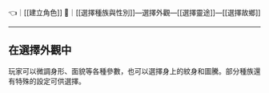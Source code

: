 👈｜[[建立角色]]
🔗｜[[選擇種族與性別]]—選擇外觀—[[選擇靈途]]—[[選擇故鄉]]

---

## 在選擇外觀中
玩家可以微調身形、面貌等各種參數，也可以選擇身上的紋身和圖騰。部分種族還有特殊的設定可供選擇。